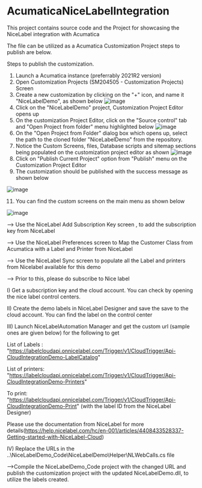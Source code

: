 # AcumaticaNiceLabelIntegration

This project contains source code and the Project for showcasing the NiceLabel integration with Acumatica

The file can be utilized as a Acumatica Customization Project steps to publish are below.

Steps to publish the customization.

1. Launch a Acumatica instance (preferrably 2021R2 version)
2. Open Customization Projects (SM204505 - Customization Projects) Screen
3. Create a new customization by clicking on the "+" icon, and name it "NiceLabelDemo", as shown below
 ![image](https://user-images.githubusercontent.com/13830240/160195694-62b3312e-5da5-4d2e-8ef3-4788082e0907.png)
4. Click on the "NiceLabelDemo" project, Customization Project Editor opens up
5. On the customization Project Editor, click on the "Source control" tab and "Open Project from folder" menu highlighted below
![image](https://user-images.githubusercontent.com/13830240/160196054-cffcb7bd-426b-47bf-a536-ba7b12bfb014.png)
6. On the "Open Project from Folder" dialog box which opens up, select the path to the cloned folder "NiceLabelDemo" from the repository.
7. Notice the Custom Screens, files, Database scripts and sitemap sections being populated on the customization project editor as shown
![image](https://user-images.githubusercontent.com/13830240/160196531-6914c836-4853-4791-85bd-d3f394311281.png)
8. Click on "Publish Current Project" option from "Publish" menu on the Customization Project Editor
9. The customization should be published with the success message as shown below

![image](https://user-images.githubusercontent.com/13830240/160199197-d2b5d13a-a256-43a9-a3ca-0e3c03bf5e94.png)

11. You can find the custom screens on the main menu as shown below

![image](https://user-images.githubusercontent.com/13830240/160199361-391e2f1e-b784-412b-a4e9-3fa74205fa8f.png)


--> Use the NiceLabel Add Subscription Key screen , to add the subscription key from NiceLabel


--> Use the NiceLabel Preferences screen to Map the Customer Class from Acumatica with a Label and Printer from NiceLabel


--> Use the NiceLabel Sync screen to populate all the Label and printers from Nicelabel available for this demo


--> Prior to this, please do subscribe to Nice label

I) Get a subscription key and the cloud account. You can check by opening the nice label control centers.


II) Create the demo labels in NiceLabel Designer and save the save to the cloud account. You can find the label on the control center


III) Launch NiceLabelAutomation Manager and get the custom url (sample ones are given below) for the following to get 


List of Labels : "https://labelcloudapi.onnicelabel.com/Trigger/v1/CloudTrigger/Api-CloudIntegrationDemo-LabelCatalog"

List of printers: "https://labelcloudapi.onnicelabel.com/Trigger/v1/CloudTrigger/Api-CloudIntegrationDemo-Printers"

To print: "https://labelcloudapi.onnicelabel.com/Trigger/v1/CloudTrigger/Api-CloudIntegrationDemo-Print" (with the label ID from the NiceLabel Designer)

Please use the documentation from NiceLabel for more details(https://help.nicelabel.com/hc/en-001/articles/4408433528337-Getting-started-with-NiceLabel-Cloud) 
         
IV) Replace the URLs in the ..\NiceLabelDemo_Code\NiceLabelDemo\Helper\NLWebCalls.cs file

    
    
-->Compile the NiceLabelDemo_Code project with the changed URL and publish the customization project with the updated NiceLabelDemo.dll, to utilize the labels created.
    





